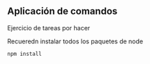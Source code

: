 ## Aplicación de comandos

Ejercicio de tareas por hacer

Recueredn instalar todos los paquetes de node

```
npm install
```